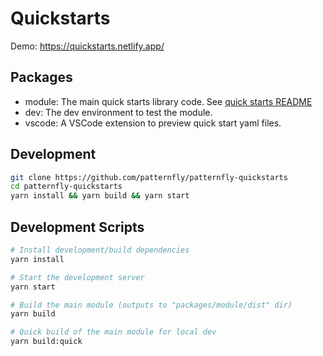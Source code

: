 # Quickstarts
 
Demo:
https://quickstarts.netlify.app/

## Packages
- module: The main quick starts library code. See [quick starts README](packages/module/README.md)
- dev: The dev environment to test the module.
- vscode: A VSCode extension to preview quick start yaml files.

## Development

```bash
git clone https://github.com/patternfly/patternfly-quickstarts
cd patternfly-quickstarts
yarn install && yarn build && yarn start
```

## Development Scripts
```sh
# Install development/build dependencies
yarn install

# Start the development server
yarn start

# Build the main module (outputs to "packages/module/dist" dir)
yarn build

# Quick build of the main module for local dev
yarn build:quick
```

